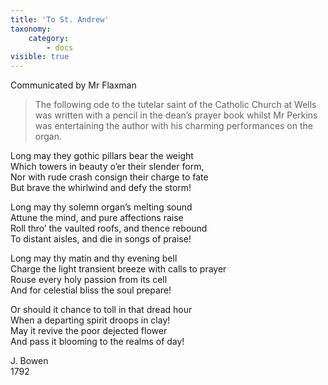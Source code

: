 ```yaml
---
title: 'To St. Andrew'
taxonomy:
    category:
        - docs
visible: true
---
```


<div class="author">Communicated by Mr Flaxman</div>

> The following ode to the tutelar saint of the Catholic Church at Wells was written with a pencil in the dean’s prayer book whilst Mr Perkins was entertaining the author with his charming performances on the organ.

Long may they gothic pillars bear the weight  
Which towers in beauty o’er their slender form,  
Nor with rude crash consign their charge to fate  
But brave the whirlwind and defy the storm!  

Long may thy solemn organ’s melting sound  
Attune the mind, and pure affections raise  
Roll thro’ the vaulted roofs, and thence rebound  
To distant aisles, and die in songs of praise!  

Long may thy matin and thy evening bell  
Charge the light transient breeze with calls to prayer  
Rouse every holy passion from its cell  
And for celestial bliss the soul prepare!  

Or should it chance to toll in that dread hour  
When a departing spirit droops in clay!  
May it revive the poor dejected flower  
And pass it blooming to the realms of day!  

J. Bowen  
1792